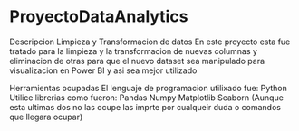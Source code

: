 # ProyectoDataAnalytics
Descripcion Limpieza y Transformacion de datos 
En este proyecto esta fue tratado para la limpieza y la transformacion de nuevas columnas y eliminacion de otras para que el nuevo dataset sea manipulado para visualizacion en Power BI y asi sea mejor utilizado

Herramientas ocupadas
El lenguaje de programacion utilixado fue:
Python
Utilice librerias como fueron:
Pandas
Numpy
Matplotlib
Seaborn
(Aunque esta ultimas dos no las ocupe las imprte por cualqueir duda o comandos que llegara ocupar)

